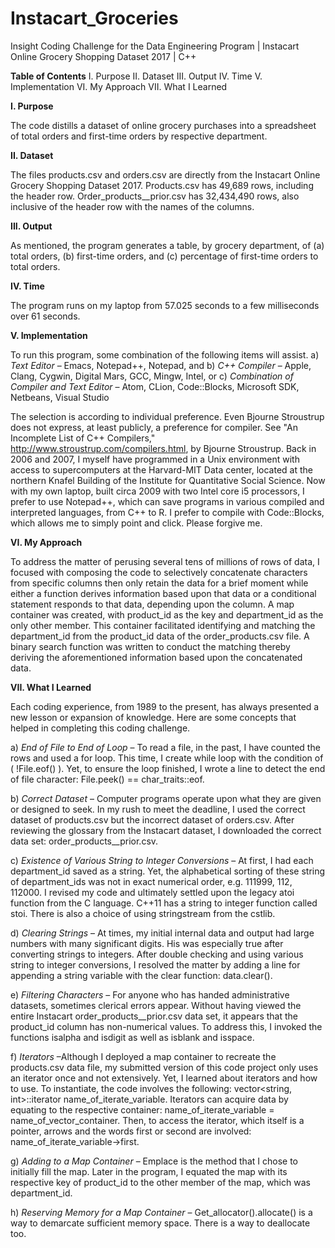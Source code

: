 # Instacart_Groceries
Insight Coding Challenge for the Data Engineering Program | Instacart Online Grocery Shopping Dataset 2017 | C++

**Table of Contents**
I.    Purpose
II.   Dataset
III.  Output
IV.   Time
V.    Implementation
VI.   My Approach
VII.  What I Learned


**I.    Purpose**

The code distills a dataset of online grocery purchases into a spreadsheet of total orders and first-time orders by respective department.



**II.   Dataset**

The files products.csv and orders.csv are directly from the Instacart Online Grocery Shopping Dataset 2017. Products.csv has 49,689 rows, including the header row. Order_products__prior.csv has 32,434,490 rows, also inclusive of the header row with the names of the columns.



**III.   Output**

As mentioned, the program generates a table, by grocery department, of (a) total orders, (b) first-time orders, and (c) percentage of first-time orders to total orders.



**IV.    Time**

The program runs on my laptop from 57.025 seconds to a few milliseconds over 61 seconds.



**V.     Implementation**

To run this program, some combination of the following items will assist. 
a) *Text Editor* – Emacs, Notepad++, Notepad, and
b) *C++ Compiler* – Apple, Clang, Cygwin, Digital Mars, GCC, Mingw, Intel,
or
c) *Combination of Compiler and Text Editor* – Atom, CLion, Code::Blocks, Microsoft SDK, Netbeans, Visual Studio

The selection is according to individual preference. Even Bjourne Stroustrup does not express, at least publicly, a preference for compiler. See "An Incomplete List of C++ Compilers," http://www.stroustrup.com/compilers.html, by Bjourne Stroustrup. Back in 2006 and 2007, I myself have programmed in a Unix environment with access to supercomputers at the Harvard-MIT Data center, located at the northern Knafel Building of the Institute for Quantitative Social Science. Now with my own laptop, built circa 2009 with two Intel core i5 processors, I prefer to use Notepad++, which can save programs in various compiled and interpreted languages, from C++ to R. I prefer to compile with Code::Blocks, which allows me to simply point and click. Please forgive me.



**VI.     My Approach**

To address the matter of perusing several tens of millions of rows of data, I focused with composing the code to selectively concatenate characters from specific columns then only retain the data for a brief moment while either a function derives information based upon that data or a conditional statement responds to that data, depending upon the column. A map container was created, with product_id as the key and department_id as the only other member. This container facilitated identifying and matching the department_id from the product_id data of the order_products.csv file. A binary search function was written to conduct the matching thereby deriving the aforementioned information based upon the concatenated data.



**VII.     What I Learned**

Each coding experience, from 1989 to the present, has always presented a new lesson or expansion of knowledge. Here are some concepts that helped in completing this coding challenge.

a) *End of File to End of Loop* – To read a file, in the past, I have counted the rows and used a for loop. This time, I create while loop with the condition of ( !File.eof() ). Yet, to ensure the loop finished, I wrote a line to detect the end of file character: File.peek() == char_traits<char>::eof.

b) *Correct Dataset* – Computer programs operate upon what they are given or designed to seek. In my rush to meet the deadline, I used the correct dataset of products.csv but the incorrect dataset of orders.csv. After reviewing the glossary from the Instacart dataset, I downloaded the correct data set: order_products__prior.csv.

c) *Existence of Various String to Integer Conversions* – At first, I had each department_id saved as a string. Yet, the alphabetical sorting of these string of department_ids was not in exact numerical order, e.g. 111999, 112, 112000. I revised my code and ultimately settled upon the legacy atoi function from the C language. C++11 has a string to integer function called stoi. There is also a choice of using stringstream from the cstlib.

d) *Clearing Strings* – At times, my initial internal data and output had large numbers with many significant digits. His was especially true after converting strings to integers. After double checking and using various string to integer conversions, I resolved the matter by adding a line for appending a string variable with the clear function: data.clear().

e) *Filtering Characters* – For anyone who has handed administrative datasets, sometimes clerical errors appear. Without having viewed the entire Instacart order_products__prior.csv data set, it appears that the product_id column has non-numerical values. To address this, I invoked the functions isalpha and isdigit as well as isblank and isspace.

f) *Iterators* –Although I deployed a map container to recreate the products.csv data file, my submitted version of this code project only uses an iterator once and not extensively. Yet, I learned about iterators and how to use. To instantiate, the code involves the following: vector<string, int>::iterator name_of_iterate_variable. Iterators can acquire data by equating to the respective container: name_of_iterate_variable = name_of_vector_container. Then, to access the iterator, which itself is a pointer, arrows and the words first or second are involved: name_of_iterate_variable->first.

g) *Adding to a Map Container* – Emplace is the method that I chose to initially fill the map. Later in the program, I equated the map with its respective key of product_id to the other member of the map, which was department_id.

h) *Reserving Memory for a Map Container* – Get_allocator().allocate() is a way to demarcate sufficient memory space. There is a way to deallocate too.
